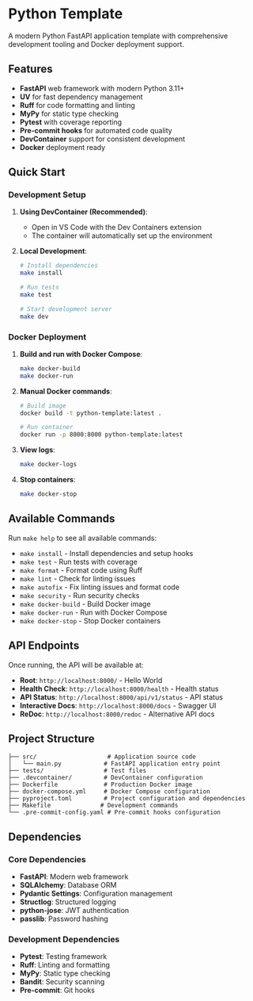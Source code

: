# Python Template

A modern Python FastAPI application template with comprehensive development tooling and Docker deployment support.

## Features

- **FastAPI** web framework with modern Python 3.11+
- **UV** for fast dependency management
- **Ruff** for code formatting and linting
- **MyPy** for static type checking
- **Pytest** with coverage reporting
- **Pre-commit hooks** for automated code quality
- **DevContainer** support for consistent development
- **Docker** deployment ready

## Quick Start

### Development Setup

1. **Using DevContainer (Recommended)**:
   - Open in VS Code with the Dev Containers extension
   - The container will automatically set up the environment

2. **Local Development**:
   ```bash
   # Install dependencies
   make install

   # Run tests
   make test

   # Start development server
   make dev
   ```

### Docker Deployment

1. **Build and run with Docker Compose**:
   ```bash
   make docker-build
   make docker-run
   ```

2. **Manual Docker commands**:
   ```bash
   # Build image
   docker build -t python-template:latest .

   # Run container
   docker run -p 8000:8000 python-template:latest
   ```

3. **View logs**:
   ```bash
   make docker-logs
   ```

4. **Stop containers**:
   ```bash
   make docker-stop
   ```

## Available Commands

Run `make help` to see all available commands:

- `make install` - Install dependencies and setup hooks
- `make test` - Run tests with coverage
- `make format` - Format code using Ruff
- `make lint` - Check for linting issues
- `make autofix` - Fix linting issues and format code
- `make security` - Run security checks
- `make docker-build` - Build Docker image
- `make docker-run` - Run with Docker Compose
- `make docker-stop` - Stop Docker containers

## API Endpoints

Once running, the API will be available at:

- **Root**: `http://localhost:8000/` - Hello World
- **Health Check**: `http://localhost:8000/health` - Health status
- **API Status**: `http://localhost:8000/api/v1/status` - API status
- **Interactive Docs**: `http://localhost:8000/docs` - Swagger UI
- **ReDoc**: `http://localhost:8000/redoc` - Alternative API docs

## Project Structure

```
├── src/                    # Application source code
│   └── main.py            # FastAPI application entry point
├── tests/                 # Test files
├── .devcontainer/         # DevContainer configuration
├── Dockerfile             # Production Docker image
├── docker-compose.yml     # Docker Compose configuration
├── pyproject.toml         # Project configuration and dependencies
├── Makefile              # Development commands
└── .pre-commit-config.yaml # Pre-commit hooks configuration
```

## Dependencies

### Core Dependencies
- **FastAPI**: Modern web framework
- **SQLAlchemy**: Database ORM
- **Pydantic Settings**: Configuration management
- **Structlog**: Structured logging
- **python-jose**: JWT authentication
- **passlib**: Password hashing

### Development Dependencies
- **Pytest**: Testing framework
- **Ruff**: Linting and formatting
- **MyPy**: Static type checking
- **Bandit**: Security scanning
- **Pre-commit**: Git hooks
